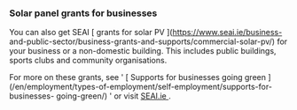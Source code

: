 ###  Solar panel grants for businesses

You can also get SEAI [ grants for solar PV ](https://www.seai.ie/business-
and-public-sector/business-grants-and-supports/commercial-solar-pv/) for your
business or a non-domestic building. This includes public buildings, sports
clubs and community organisations.

For more on these grants, see ' [ Supports for businesses going green
](/en/employment/types-of-employment/self-employment/supports-for-businesses-
going-green/) ' or visit [ SEAI.ie ](https://www.seai.ie/) .
